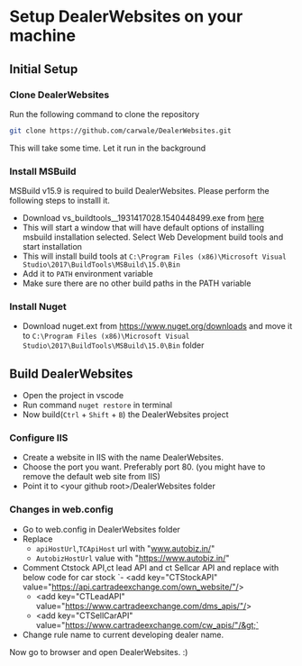 # Setup DealerWebsites on your machine
## Initial Setup

### Clone DealerWebsites
Run the following command to clone the repository
```bash
git clone https://github.com/carwale/DealerWebsites.git
```
This will take some time. Let it run in the background

### Install MSBuild
MSBuild v15.9 is required to build DealerWebsites. Please perform the following steps to installl it.

- Download vs_buildtools__1931417028.1540448499.exe from [here](https://drive.google.com/file/d/1jIKC_JCgiWbyg-3pbGMpmvGOAMt_rF9U/view?usp=sharing)
- This will start a window that will have default options of installing msbuild installation selected. Select Web Development build tools and start installation
- This will install build tools at `C:\Program Files (x86)\Microsoft Visual Studio\2017\BuildTools\MSBuild\15.0\Bin`
- Add it to `PATH` environment variable
- Make sure there are no other build paths in the PATH variable


### Install Nuget
- Download nuget.ext from https://www.nuget.org/downloads and move it to `C:\Program Files (x86)\Microsoft Visual Studio\2017\BuildTools\MSBuild\15.0\Bin` folder

## Build DealerWebsites
- Open the project in vscode
- Run command `nuget restore` in terminal
- Now build(`Ctrl` + `Shift` + `B`) the DealerWebsites project
  
### Configure IIS
- Create a website in IIS with the name DealerWebsites.
- Choose the port you want. Preferably port 80. (you might have to remove the default web site from IIS)
- Point it to &lt;your github root&gt;/DealerWebsites folder

### Changes in web.config
- Go to web.config in DealerWebsites folder
- Replace 
    - `apiHostUrl`,`TCApiHost` url with "www.autobiz.in/"
    - `AutobizHostUrl` value with "https://www.autobiz.in/"
- Comment Ctstock API,ct lead API and ct Sellcar API and replace with below code for car stock
    `- &lt;add key="CTStockAPI" value="https://api.cartradeexchange.com/own_website/"/&gt;
    - &lt;add key="CTLeadAPI" value="https://www.cartradeexchange.com/dms_apis/"/&gt;
    - &lt;add key="CTSellCarAPI" value="https://www.cartradeexchange.com/cw_apis/"/&gt;`
- Change rule name to current developing dealer name.


Now go to browser and open DealerWebsites. :) 
